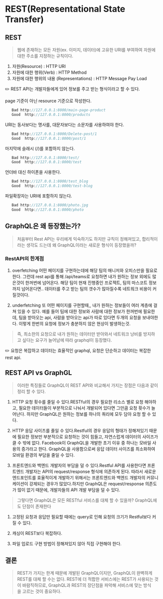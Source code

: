 # REST(Representational State Transfer)

## REST

> 웹에 존재하는 모든 자원(ex. 이미지, 데이터)에 고유한 URI를 부여하여 자원에 대한 주소를 지정하는 규칙이다.

1. 자원(Resource) : HTTP URI
2. 자원에 대한 행위(Verb) : HTTP Method
3. 자원에 대한 행위의 내용 (Representations) : HTTP Message Pay Load

✏️ REST API는 개발자들에게 있어 정보를 주고 받는 형식이라고 할 수 있다.

page 기준이 아닌 resource 기준으로 작성한다.

```jsx
   Bad http://127.0.0.1:8000/main-page-product 
   Good  http://127.0.0.1:8000/products
```

URI는 동사보다는 명사를, 대문자보다는 소문자를 사용하여야 한다.

```jsx
   Bad http://127.0.0.1:8000/Delete-post/1
   Good  http://127.0.0.1:8000/post/1
```

마지막에 슬래시 (/)를 포함하지 않는다.

```jsx
   Bad http://127.0.0.1:8000/test/  
   Good  http://127.0.0.1:8000/test
```

언더바 대신 하이폰을 사용한다.

```jsx
   Bad http://127.0.0.1:8000/test_blog
   Good  http://127.0.0.1:8000/test-blog
```

파일확장자는 URI에 포함하지 않는다.

```jsx
   Bad http://127.0.0.1:8000/photo.jpg  
   Good  http://127.0.0.1:8000/photo
```

## GraphQL은 왜 등장했는가?

> 처음부터 Rest API는 우리에게 익숙하기도 하지만 규칙이 정해져있고, 합리적이라는 생각도 드는데 왜 GraphQL이라는 새로운 형식이 등장했을까?

### RestAPI의 한계점

1. overfetching
   어떤 페이지를 구현하는데에 해당 팀의 매니저와 오피스만을 필요로 한다. 그런데 rest api를 통해 /api/teams로 요청하면 내가 원하는 정보 외에도 많은것이 한꺼번에 넘어온다. 해당 팀이 현재 진행중인 프로젝트, 팀의 마스코트 정보까지 넘어온다면..
   데이터를 주고 받는 팀의 갯수가 많아질수록 네트워크 비용이 커질것이다.

2. underfetching
   또 어떤 페이지를 구현할때,, 내가 원하는 정보들이 여러 계층에 걸쳐 있을 수 있다. 예를 들어 팀에 대한 정보와 사람에 대한 정보가 한꺼번에 필요한데, 팀을 받아오는 api, 사람을 받아오는 api가 따로 있다면 두개의 요청을 보내야한다. 이렇게 한번의 요청에 정보가 충분하지 않은 현상이 발생하는것.

> 즉, 최소한의 요청으로 내가 원하는 데이터만 받아와서 네트워크 낭비를 방지하고 싶다는 요구가 늘어남에 따라 graphql이 등장했다.

✏️ 요청은 복잡하고 데이터는 효율적인 graphql, 요청은 단순하고 데이터는 복잡한 rest api.

## REST API vs GraphGL

> 이러한 특징들로 GraphQL이 REST API와 비교해서 가지는 장점은 다음과 같이 정리 할 수 있다.

1. HTTP 요청 횟수를 줄일 수 있다.RESTful의 경우 필요한 리소스 별로 요청 해야하고, 필요한 데이터들이 부분적으로 나눠서 개발되어 있다면 그만큼 요청 횟수가 늘어난다. 하지만 GraphQL은 원하는 정보를 하나의 쿼리에 모두 담아 요청 할 수 있다.

2. HTTP 응답 사이즈를 줄일 수 있다.Restful의 경우 응답의 형태가 정해져있기 때문에 필요한 정보만 부분적으로 요청하는 것이 힘들고, 자연스럽게 데이터의 사이즈가 클 수 밖에 없다. Facebook이 GraphQL을 개발한 초기 이유 중 하나는 모바일 사용의 증가라고 한다. GraphQL을 사용함으로써 응답 데이터 사이즈를 최소화하여 모바일 환경의 부담을 줄일 수 있다.

3. 프론트엔드와 백엔드 개발자의 부담을 덜 수 있다.Restful API를 사용한다면 프론트엔드 개발자는 API의 request/response 형식에 의존하게 된다. 따라서 새로운 엔드포인트를 효율적이게 개발하기 위해서는 프론트엔드와 백엔드 개발자의 커뮤니케이션이 강제되는 경우가 많았다.하지만 GraphQL은 request/response 의존도가 많이 없기 때문에, 개발자들의 API 개발 부담을 덜 수 있다.

> 그렇다면 GraphQL은 모든 RESTful 서비스를 대체 할 수 있을까? GraphQL에도 단점이 존재한다

1. 고정된 요청과 응답만 필요할 때에는 query로 인해 요청의 크기가 Restful보다 커질 수 있다.

2. 캐싱이 REST보다 복잡하다.

3. 파일 업로드 구현 방법이 정해져있지 않아 직접 구현해야 한다.

## 결론

> REST가 가지는 한계 때문에 개발된 GraphQL이지만, GraphQL이 완벽하게 REST를 대체 할 수는 없다.
> REST에 더 적합한 서비스에는 REST가 사용되는 것이 바람직하므로, GraphQL과 REST의 장단점을 파악해 서비스에 맞는 방식을 고르는 것이 중요하다.
